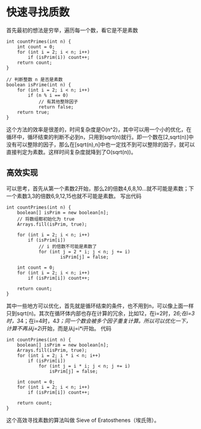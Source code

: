 # 快速寻找质数
首先最初的想法是穷举，遍历每一个数，看它是不是素数
```
int countPrimes(int n) {
    int count = 0;
    for (int i = 2; i < n; i++)
        if (isPrim(i)) count++;
    return count;
}

// 判断整数 n 是否是素数
boolean isPrime(int n) {
    for (int i = 2; i < n; i++)
        if (n % i == 0)
            // 有其他整除因子
            return false;
    return true;
}
```
这个方法的效率是很差的，时间复杂度是O(n^2)，其中可以用一个小的优化，在循环中，循环结束的判断不必到n，只用到sqrt(n)就行。即一个数在[2,sqrt(n)]中没有可以整除的因子，那么在[sqrt(n),n]中也一定找不到可以整除的因子，就可以直接判定为素数。这样时间复杂度就降到了O(sqrt(n))。

## 高效实现
可以思考，首先从第一个素数2开始，那么2的倍数4,6,8,10...就不可能是素数；下一个素数3,3的倍数6,9,12,15也就不可能是素数。
写出代码
```
int countPrimes(int n) {
    boolean[] isPrim = new boolean[n];
    // 将数组都初始化为 true
    Arrays.fill(isPrim, true);

    for (int i = 2; i < n; i++) 
        if (isPrim[i]) 
            // i 的倍数不可能是素数了
            for (int j = 2 * i; j < n; j += i) 
                    isPrim[j] = false;

    int count = 0;
    for (int i = 2; i < n; i++)
        if (isPrim[i]) count++;

    return count;
}
```
其中一些地方可以优化，首先就是循环结束的条件，也不用到n，可以像上面一样只到sqrt(n)。其次在循环体内部也存在计算的冗余，比如12，在i=2时，2*6;在i=3时，3*4；在i=4时，4*3；同一个数会被多个因子重复计算。所以可以优化一下，计算不再从j=2*i开始，而是从j=i*i开始。
代码
```
int countPrimes(int n) {
    boolean[] isPrim = new boolean[n];
    Arrays.fill(isPrim, true);
    for (int i = 2; i * i < n; i++) 
        if (isPrim[i]) 
            for (int j = i * i; j < n; j += i) 
                isPrim[j] = false;

    int count = 0;
    for (int i = 2; i < n; i++)
        if (isPrim[i]) count++;

    return count;
}
```
这个高效寻找素数的算法叫做 Sieve of Eratosthenes（埃氏筛）。


